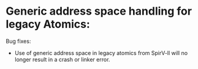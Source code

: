 # Generic address space handling for legacy Atomics:

Bug fixes:
* Use of generic address space in legacy atomics from SpirV-ll will no longer
  result in a crash or linker error.

